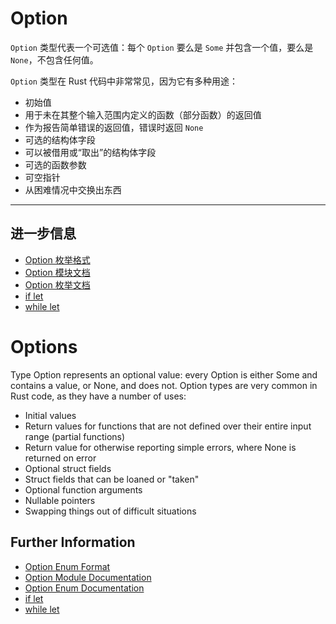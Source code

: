 # Option

`Option` 类型代表一个可选值：每个 `Option` 要么是 `Some` 并包含一个值，要么是 `None`，不包含任何值。

`Option` 类型在 Rust 代码中非常常见，因为它有多种用途：

-   初始值
-   用于未在其整个输入范围内定义的函数（部分函数）的返回值
-   作为报告简单错误的返回值，错误时返回 `None`
-   可选的结构体字段
-   可以被借用或“取出”的结构体字段
-   可选的函数参数
-   可空指针
-   从困难情况中交换出东西

---
## 进一步信息

-   [Option 枚举格式](https://doc.rust-lang.org/book/ch10-01-syntax.html#in-enum-definitions)
-   [Option 模块文档](https://doc.rust-lang.org/std/option/)
-   [Option 枚举文档](https://doc.rust-lang.org/std/option/enum.Option.html)
-   [if let](https://doc.rust-lang.org/rust-by-example/flow_control/if_let.html)
-   [while let](https://doc.rust-lang.org/rust-by-example/flow_control/while_let.html)

# Options

Type Option represents an optional value: every Option is either Some and contains a value, or None, and does not.
Option types are very common in Rust code, as they have a number of uses:

- Initial values
- Return values for functions that are not defined over their entire input range (partial functions)
- Return value for otherwise reporting simple errors, where None is returned on error
- Optional struct fields
- Struct fields that can be loaned or "taken"
- Optional function arguments
- Nullable pointers
- Swapping things out of difficult situations

## Further Information

- [Option Enum Format](https://doc.rust-lang.org/book/ch10-01-syntax.html#in-enum-definitions)
- [Option Module Documentation](https://doc.rust-lang.org/std/option/)
- [Option Enum Documentation](https://doc.rust-lang.org/std/option/enum.Option.html)
- [if let](https://doc.rust-lang.org/rust-by-example/flow_control/if_let.html)
- [while let](https://doc.rust-lang.org/rust-by-example/flow_control/while_let.html)
